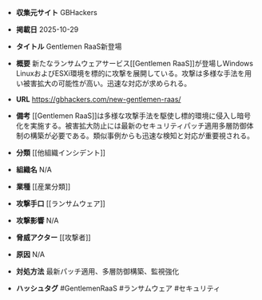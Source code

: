 - **収集元サイト**
GBHackers

- **掲載日**
2025-10-29

- **タイトル**
Gentlemen RaaS新登場

- **概要**
新たなランサムウェアサービス[[Gentlemen RaaS]]が登場しWindows LinuxおよびESXi環境を標的に攻撃を展開している。攻撃は多様な手法を用い被害拡大の可能性が高い。迅速な対応が求められる。

- **URL**
https://gbhackers.com/new-gentlemen-raas/

- **備考**
[[Gentlemen RaaS]]は多様な攻撃手法を駆使し標的環境に侵入し暗号化を実施する。被害拡大防止には最新のセキュリティパッチ適用多層防御体制の構築が必要である。類似事例からも迅速な検知と対応が重要視される。

- **分類**
[[他組織インシデント]]

- **組織名**
N/A

- **業種**
[[産業分類]]

- **攻撃手口**
[[ランサムウェア]]

- **攻撃影響**
N/A

- **脅威アクター**
[[攻撃者]]

- **原因**
N/A

- **対処方法**
最新パッチ適用、多層防御構築、監視強化

- **ハッシュタグ**
#GentlemenRaaS #ランサムウェア #セキュリティ
